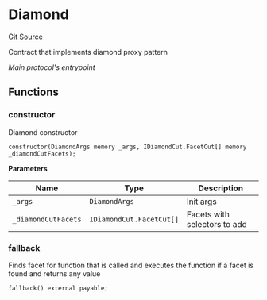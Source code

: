 # Diamond
[Git Source](https://github.com/ubiquity/ubiquity-dollar/blob/8aaa03cffd9aba9b0325a42c35c9bebd3a97267d/src/dollar/Diamond.sol)

Contract that implements diamond proxy pattern

*Main protocol's entrypoint*


## Functions
### constructor

Diamond constructor


```solidity
constructor(DiamondArgs memory _args, IDiamondCut.FacetCut[] memory _diamondCutFacets);
```
**Parameters**

|Name|Type|Description|
|----|----|-----------|
|`_args`|`DiamondArgs`|Init args|
|`_diamondCutFacets`|`IDiamondCut.FacetCut[]`|Facets with selectors to add|


### fallback

Finds facet for function that is called and executes the
function if a facet is found and returns any value


```solidity
fallback() external payable;
```

